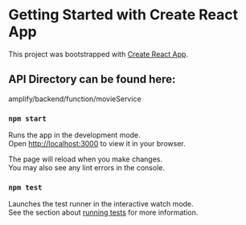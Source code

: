 # Getting Started with Create React App

This project was bootstrapped with [Create React App](https://github.com/facebook/create-react-app).

## API Directory can be found here: 

amplify/backend/function/movieService

### `npm start`

Runs the app in the development mode.\
Open [http://localhost:3000](http://localhost:3000) to view it in your browser.

The page will reload when you make changes.\
You may also see any lint errors in the console.

### `npm test`

Launches the test runner in the interactive watch mode.\
See the section about [running tests](https://facebook.github.io/create-react-app/docs/running-tests) for more information.

